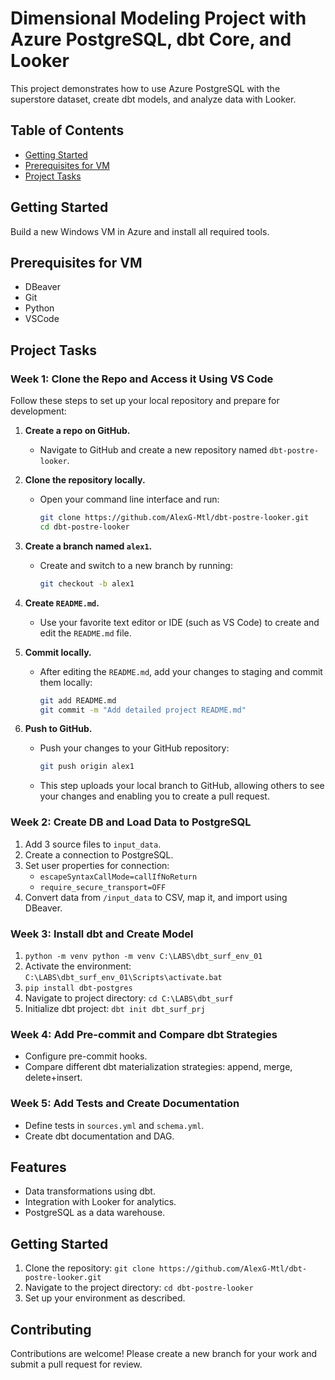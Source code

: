 # Dimensional Modeling Project with Azure PostgreSQL, dbt Core, and Looker

This project demonstrates how to use Azure PostgreSQL with the superstore dataset, create dbt models, and analyze data with Looker.

## Table of Contents
- [Getting Started](#getting-started)
- [Prerequisites for VM](#prerequisites)
- [Project Tasks](#project-tasks)

## Getting Started
Build a new Windows VM in Azure and install all required tools.

## Prerequisites for VM
- DBeaver
- Git
- Python
- VSCode

## Project Tasks
### Week 1: Clone the Repo and Access it Using VS Code
Follow these steps to set up your local repository and prepare for development:

1. **Create a repo on GitHub.**
   - Navigate to GitHub and create a new repository named `dbt-postre-looker`.

2. **Clone the repository locally.**
   - Open your command line interface and run:
     ```bash
     git clone https://github.com/AlexG-Mtl/dbt-postre-looker.git
     cd dbt-postre-looker
     ```

3. **Create a branch named `alex1`.**
   - Create and switch to a new branch by running:
     ```bash
     git checkout -b alex1
     ```

4. **Create `README.md`.**
   - Use your favorite text editor or IDE (such as VS Code) to create and edit the `README.md` file.

5. **Commit locally.**
   - After editing the `README.md`, add your changes to staging and commit them locally:
     ```bash
     git add README.md
     git commit -m "Add detailed project README.md"
     ```

6. **Push to GitHub.**
   - Push your changes to your GitHub repository:
     ```bash
     git push origin alex1
     ```

   - This step uploads your local branch to GitHub, allowing others to see your changes and enabling you to create a pull request.

  

### Week 2: Create DB and Load Data to PostgreSQL
1. Add 3 source files to `input_data`.
2. Create a connection to PostgreSQL.
3. Set user properties for connection:
   - `escapeSyntaxCallMode=callIfNoReturn`
   - `require_secure_transport=OFF`
4. Convert data from `/input_data` to CSV, map it, and import using DBeaver.

### Week 3: Install dbt and Create Model
1. `python -m venv python -m venv C:\LABS\dbt_surf_env_01`
2. Activate the environment: `C:\LABS\dbt_surf_env_01\Scripts\activate.bat`
3. `pip install dbt-postgres`
4. Navigate to project directory: `cd C:\LABS\dbt_surf`
5. Initialize dbt project: `dbt init dbt_surf_prj`

### Week 4: Add Pre-commit and Compare dbt Strategies
- Configure pre-commit hooks.
- Compare different dbt materialization strategies: append, merge, delete+insert.

### Week 5: Add Tests and Create Documentation
- Define tests in `sources.yml` and `schema.yml`.
- Create dbt documentation and DAG.

## Features
- Data transformations using dbt.
- Integration with Looker for analytics.
- PostgreSQL as a data warehouse.

## Getting Started
1. Clone the repository: `git clone https://github.com/AlexG-Mtl/dbt-postre-looker.git`
2. Navigate to the project directory: `cd dbt-postre-looker`
3. Set up your environment as described.

## Contributing
Contributions are welcome! Please create a new branch for your work and submit a pull request for review.

